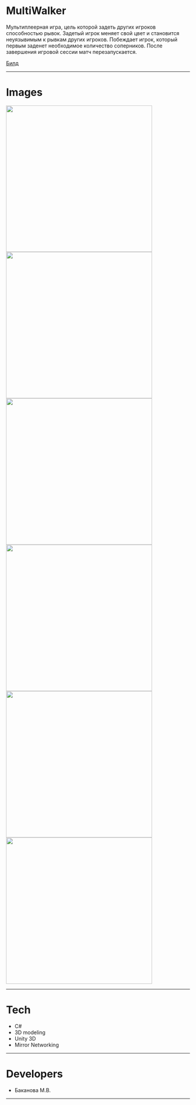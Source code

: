 # MultiWalker

Мультиплеерная игра, цель которой задеть других игроков способностью рывок. Задетый игрок меняет свой цвет и становится неуязывимым к рывкам других игроков. Побеждает игрок, который первым заденет необходимое количество соперников. После завершения игровой сессии матч перезапускается.


[Билд](https://github.com/More02/MultiWalker/releases/tag/MultiWalker)

---

# Images
<p align="left">
<img src="landing/multiwalker_1.png" width = 400/>
<img src="landing/multiwalker_2.png" width = 400/>
<img src="landing/multiwalker_3.png" width = 400/>
<img src="landing/multiwalker_4.png" width = 400/>
<img src="landing/multiwalker_5.png" width = 400/>
<img src="landing/multiwalker_6.png" width = 400/>
</p>

---

# Tech
* C#
* 3D modeling
* Unity 3D
* Mirror Networking

---

# Developers
* Баканова М.В.

---
